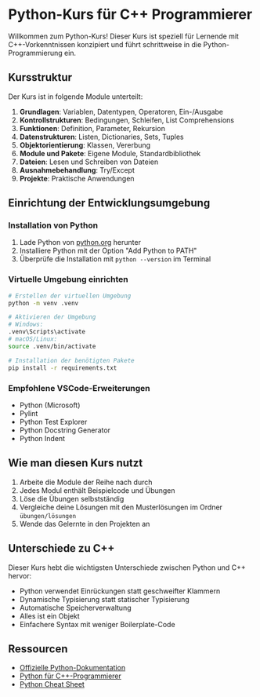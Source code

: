 # Python-Kurs für C++ Programmierer

Willkommen zum Python-Kurs! Dieser Kurs ist speziell für Lernende mit C++-Vorkenntnissen konzipiert und führt schrittweise in die Python-Programmierung ein.

## Kursstruktur

Der Kurs ist in folgende Module unterteilt:

1. **Grundlagen**: Variablen, Datentypen, Operatoren, Ein-/Ausgabe
2. **Kontrollstrukturen**: Bedingungen, Schleifen, List Comprehensions
3. **Funktionen**: Definition, Parameter, Rekursion
4. **Datenstrukturen**: Listen, Dictionaries, Sets, Tuples
5. **Objektorientierung**: Klassen, Vererbung
6. **Module und Pakete**: Eigene Module, Standardbibliothek
7. **Dateien**: Lesen und Schreiben von Dateien
8. **Ausnahmebehandlung**: Try/Except
9. **Projekte**: Praktische Anwendungen

## Einrichtung der Entwicklungsumgebung

### Installation von Python

1. Lade Python von [python.org](https://www.python.org/downloads/) herunter
2. Installiere Python mit der Option "Add Python to PATH"
3. Überprüfe die Installation mit `python --version` im Terminal

### Virtuelle Umgebung einrichten

```bash
# Erstellen der virtuellen Umgebung
python -m venv .venv

# Aktivieren der Umgebung
# Windows:
.venv\Scripts\activate
# macOS/Linux:
source .venv/bin/activate

# Installation der benötigten Pakete
pip install -r requirements.txt
```

### Empfohlene VSCode-Erweiterungen

- Python (Microsoft)
- Pylint
- Python Test Explorer
- Python Docstring Generator
- Python Indent

## Wie man diesen Kurs nutzt

1. Arbeite die Module der Reihe nach durch
2. Jedes Modul enthält Beispielcode und Übungen
3. Löse die Übungen selbstständig
4. Vergleiche deine Lösungen mit den Musterlösungen im Ordner `übungen/lösungen`
5. Wende das Gelernte in den Projekten an

## Unterschiede zu C++

Dieser Kurs hebt die wichtigsten Unterschiede zwischen Python und C++ hervor:

- Python verwendet Einrückungen statt geschweifter Klammern
- Dynamische Typisierung statt statischer Typisierung
- Automatische Speicherverwaltung
- Alles ist ein Objekt
- Einfachere Syntax mit weniger Boilerplate-Code

## Ressourcen

- [Offizielle Python-Dokumentation](https://docs.python.org/de/3/)
- [Python für C++-Programmierer](https://realpython.com/python-vs-cpp/)
- [Python Cheat Sheet](https://www.pythoncheatsheet.org/)